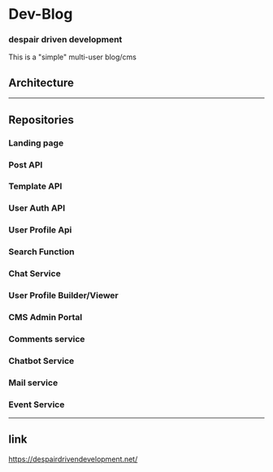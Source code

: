 # Dev-Blog
### despair driven development


This is a "simple" multi-user blog/cms

## Architecture 



---
## Repositories

### Landing page

### Post API

### Template API


### User Auth API


### User Profile Api


### Search Function


### Chat Service


### User Profile Builder/Viewer


### CMS Admin Portal


### Comments service


### Chatbot Service

### Mail service


### Event Service



---

## link
https://despairdrivendevelopment.net/
